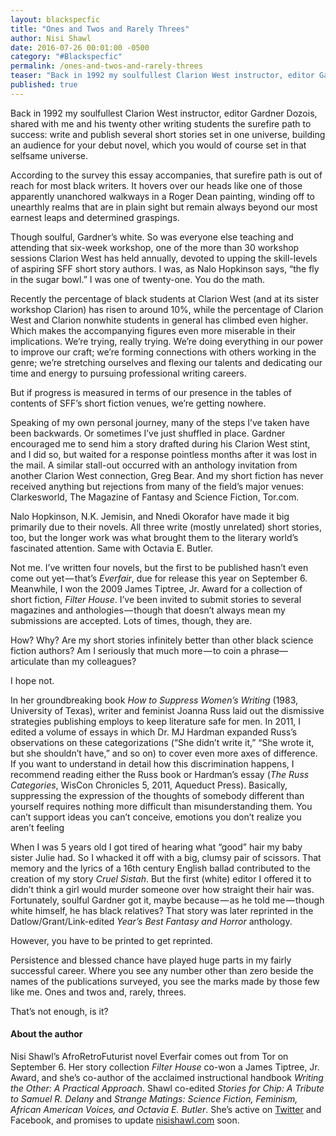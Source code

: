 ```yaml
---
layout: blackspecfic
title: "Ones and Twos and Rarely Threes"
author: Nisi Shawl
date: 2016-07-26 00:01:00 -0500
category: "#Blackspecfic"
permalink: /ones-and-twos-and-rarely-threes
teaser: "Back in 1992 my soulfullest Clarion West instructor, editor Gardner Dozois, shared with me and his twenty other writing students the surefire path to success:"
published: true
---
```


Back in 1992 my soulfullest Clarion West instructor, editor Gardner Dozois, shared with me and his twenty other writing students the surefire path to success: write and publish several short stories set in one universe, building an audience for your debut novel, which you would of course set in that selfsame universe.

According to the survey this essay accompanies, that surefire path is out of reach for most black writers. It hovers over our heads like one of those apparently unanchored walkways in a Roger Dean painting, winding off to unearthly realms that are in plain sight but remain always beyond our most earnest leaps and determined graspings.

Though soulful, Gardner’s white. So was everyone else teaching and attending that six-week workshop, one of the more than 30 workshop sessions Clarion West has held annually, devoted to upping the skill-levels of aspiring SFF short story authors. I was, as Nalo Hopkinson says, “the fly in the sugar bowl.” I was one of twenty-one. You do the math.

Recently the percentage of black students at Clarion West (and at its sister workshop Clarion) has risen to around 10%, while the percentage of Clarion West and Clarion nonwhite students in general has climbed even higher. Which makes the accompanying figures even more miserable in their implications. We’re trying, really trying. We’re doing everything in our power to improve our craft; we’re forming connections with others working in the genre; we’re stretching ourselves and flexing our talents and dedicating our time and energy to pursuing professional writing careers.

But if progress is measured in terms of our presence in the tables of contents of SFF’s short fiction venues, we’re getting nowhere.

Speaking of my own personal journey, many of the steps I’ve taken have been backwards. Or sometimes I’ve just shuffled in place. Gardner encouraged me to send him a story drafted during his Clarion West stint, and I did so, but waited for a response pointless months after it was lost in the mail. A similar stall-out occurred with an anthology invitation from another Clarion West connection, Greg Bear. And my short fiction has never received anything but rejections from many of the field’s major venues: Clarkesworld, The Magazine of Fantasy and Science Fiction, Tor.com.

Nalo Hopkinson, N.K. Jemisin, and Nnedi Okorafor have made it big primarily due to their novels. All three write (mostly unrelated) short stories, too, but the longer work was what brought them to the literary world’s fascinated attention. Same with Octavia E. Butler.

Not me. I’ve written four novels, but the first to be published hasn’t even come out yet — that’s _Everfair_, due for release this year on September 6. Meanwhile, I won the 2009 James Tiptree, Jr. Award for a collection of short fiction, _Filter House_. I’ve been invited to submit stories to several magazines and anthologies — though that doesn’t always mean my submissions are accepted. Lots of times, though, they are.

How? Why? Are my short stories infinitely better than other black science fiction authors? Am I seriously that much more — to coin a phrase—articulate than my colleagues?

I hope not.

In her groundbreaking book _How to Suppress Women’s Writing_ (1983, University of Texas), writer and feminist Joanna Russ laid out the dismissive strategies publishing employs to keep literature safe for men. In 2011, I edited a volume of essays in which Dr. MJ Hardman expanded Russ’s observations on these categorizations (“She didn’t write it,” “She wrote it, but she shouldn’t have,” and so on) to cover even more axes of difference. If you want to understand in detail how this discrimination happens, I recommend reading either the Russ book or Hardman’s essay (_The Russ Categories_, WisCon Chronicles 5, 2011, Aqueduct Press). Basically, suppressing the expression of the thoughts of somebody different than yourself requires nothing more difficult than misunderstanding them. You can’t support ideas you can’t conceive, emotions you don’t realize you aren’t feeling

When I was 5 years old I got tired of hearing what “good” hair my baby sister Julie had. So I whacked it off with a big, clumsy pair of scissors. That memory and the lyrics of a 16th century English ballad contributed to the creation of my story _Cruel Sistah_. But the first (white) editor I offered it to didn’t think a girl would murder someone over how straight their hair was. Fortunately, soulful Gardner got it, maybe because — as he told me — though white himself, he has black relatives? That story was later reprinted in the Datlow/Grant/Link-edited _Year’s Best Fantasy and Horror_ anthology.

However, you have to be printed to get reprinted.

Persistence and blessed chance have played huge parts in my fairly successful career. Where you see any number other than zero beside the names of the publications surveyed, you see the marks made by those few like me. Ones and twos and, rarely, threes.

That’s not enough, is it?

#### About the author

Nisi Shawl’s AfroRetroFuturist novel Everfair comes out from Tor on September 6. Her story collection _Filter House_ co-won a James Tiptree, Jr. Award, and she’s co-author of the acclaimed instructional handbook _Writing the Other: A Practical Approach_. Shawl co-edited _Stories for Chip: A Tribute to Samuel R. Delany_ and _Strange Matings: Science Fiction, Feminism, African American Voices, and Octavia E. Butler_. She’s active on [Twitter](https://twitter.com/NisiShawl) and Facebook, and promises to update [nisishawl.com](http://nisishawl.com/) soon.
